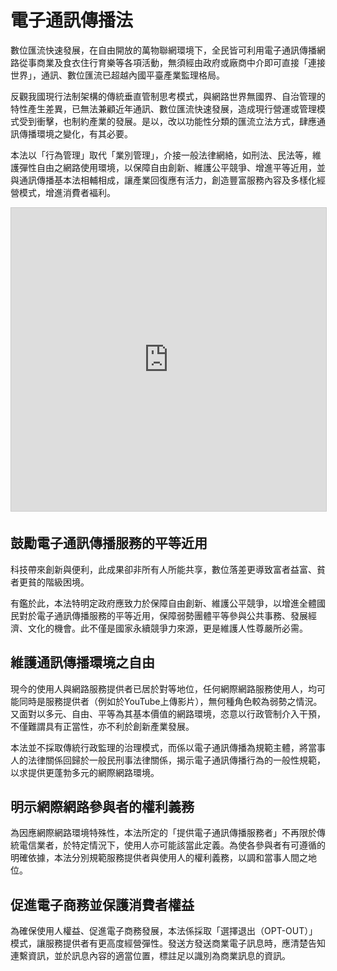 # 電子通訊傳播法

數位匯流快速發展，在自由開放的萬物聯網環境下，全民皆可利用電子通訊傳播網路從事商業及食衣住行育樂等各項活動，無須經由政府或廠商中介即可直接「連接世界」，通訊、數位匯流已超越內國平臺產業監理格局。

反觀我國現行法制架構的傳統垂直管制思考模式，與網路世界無國界、自治管理的特性產生差異，已無法兼顧近年通訊、數位匯流快速發展，造成現行營運或管理模式受到衝擊，也制約產業的發展。是以，改以功能性分類的匯流立法方式，肆應通訊傳播環境之變化，有其必要。

本法以「行為管理」取代「業別管理」，介接一般法律網絡，如刑法、民法等，維護彈性自由之網路使用環境，以保障自由創新、維護公平競爭、增進平等近用，並與通訊傳播基本法相輔相成，讓產業回復應有活力，創造豐富服務內容及多樣化經營模式，增進消費者褔利。

<iframe src="https://www.slideshare.net/slideshow/embed_code/key/jYU4IoQzgPnpmb" width="595" height="485" frameborder="0" marginwidth="0" marginheight="0" scrolling="no" style="border:1px solid #CCC; border-width:1px; margin-bottom:5px; max-width: 100%;" allowfullscreen></iframe>

## 鼓勵電子通訊傳播服務的平等近用

科技帶來創新與便利，此成果卻非所有人所能共享，數位落差更導致富者益富、貧者更貧的階級困境。

有鑑於此，本法特明定政府應致力於保障自由創新、維護公平競爭，以增進全體國民對於電子通訊傳播服務的平等近用，保障弱勢團體平等參與公共事務、發展經濟、文化的機會。此不僅是國家永續競爭力來源，更是維護人性尊嚴所必需。

## 維護通訊傳播環境之自由

現今的使用人與網路服務提供者已居於對等地位，任何網際網路服務使用人，均可能同時是服務提供者（例如於YouTube上傳影片），無何種角色較為弱勢之情況。又面對以多元、自由、平等為其基本價值的網路環境，恣意以行政管制介入干預，不僅難謂具有正當性，亦不利於創新產業發展。

本法並不採取傳統行政監理的治理模式，而係以電子通訊傳播為規範主體，將當事人的法律關係回歸於一般民刑事法律關係，揭示電子通訊傳播行為的一般性規範，以求提供更蓬勃多元的網際網路環境。

## 明示網際網路參與者的權利義務

為因應網際網路環境特殊性，本法所定的「提供電子通訊傳播服務者」不再限於傳統電信業者，於特定情況下，使用人亦可能該當此定義。為使各參與者有可遵循的明確依據，本法分別規範服務提供者與使用人的權利義務，以調和當事人間之地位。

## 促進電子商務並保護消費者權益

為確保使用人權益、促進電子商務發展，本法係採取「選擇退出（OPT-OUT）」模式，讓服務提供者有更高度經營彈性。發送方發送商業電子訊息時，應清楚告知連繫資訊，並於訊息內容的適當位置，標註足以識別為商業訊息的資訊。
